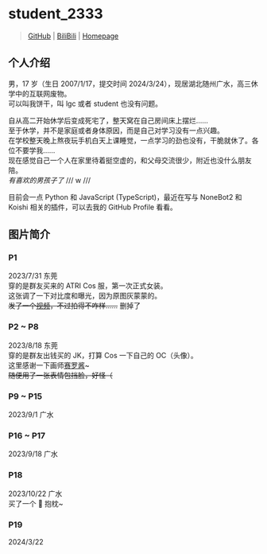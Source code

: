 # student_2333

> [GitHub](https://github.com/lgc2333) | [BiliBili](https://space.bilibili.com/257534706) | [Homepage](https://lgc2333.top)

## 个人介绍

男，17 岁（生日 2007/1/17，提交时间 2024/3/24），现居湖北随州广水，高三休学中的互联网废物。  
可以叫我饼干，叫 lgc 或者 student 也没有问题。

自从高二开始休学后变成死宅了，整天窝在自己房间床上摆烂……  
至于休学，并不是家庭或者身体原因，而是自己对学习没有一点兴趣。  
在学校整天晚上熬夜玩手机白天上课睡觉，一点学习的劲也没有，干脆就休了。各位不要学我……  
现在感觉自己一个人在家里待着挺空虚的，和父母交流很少，附近也没什么朋友陪。  
_有喜欢的男孩子了_ /// w ///

目前会一点 Python 和 JavaScript (TypeScript)，最近在写与 NoneBot2 和 Koishi 相关的插件，可以去我的 GitHub Profile 看看。

## 图片简介

### P1

2023/7/31 东莞  
穿的是群友买来的 ATRI Cos 服，第一次正式女装。  
这张调了一下对比度和曝光，因为原图灰蒙蒙的。  
~~发了一个[视频](https://www.bilibili.com/video/BV1VX4y1J7vE)，不过拍得不咋样……~~ 删掉了

### P2 \~ P8

2023/8/18 东莞  
穿的是群友出钱买的 JK，打算 Cos 一下自己的 OC（头像）。  
这里感谢一下画师[赛罗酱](https://www.miyoushe.com/dby/accountCenter/postList?id=273916923)~  
~~随便用了一张表情包挡脸，好怪（~~

### P9 \~ P15

2023/9/1 广水

### P16 \~ P17

2023/9/18 广水

### P18

2023/10/22 广水  
买了一个 🍪 抱枕~

### P19

2024/3/22
